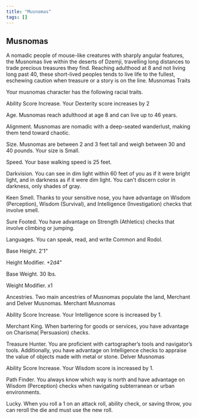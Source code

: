 ```yaml
---
title: "Musnomas"
tags: []
---
```

## Musnomas
A nomadic people of mouse-like creatures with sharply angular features, the Musnomas live within the deserts of Dzemji, travelling long distances to trade precious treasures they find. Reaching adulthood at 8 and not living long past 40, these short-lived peoples tends to live life to the fullest, eschewing caution when treasure or a story is on the line.
Musnomas Traits

Your musnomas character has the following racial traits.

Ability Score Increase. Your Dexterity score increases by 2

Age. Musnomas reach adulthood at age 8 and can live up to 46 years.

Alignment. Musnomas are nomadic with a deep-seated wanderlust, making them tend toward chaotic.

Size. Musnomas are between 2 and 3 feet tall and weigh between 30 and 40 pounds. Your size is Small.

Speed. Your base walking speed is 25 feet.

Darkvision. You can see in dim light within 60 feet of you as if it were bright light, and in darkness as if it were dim light. You can't discern color in darkness, only shades of gray.

Keen Smell. Thanks to your sensitive nose, you have advantage on Wisdom (Perception), Wisdom (Survival), and Intelligence (Investigation) checks that involve smell.

Sure Footed. You have advantage on Strength (Athletics) checks that involve climbing or jumping.

Languages. You can speak, read, and write Common and Rodol.

Base Height. 2'1"

Height Modifier. +2d4"

Base Weight. 30 lbs.

Weight Modifier. x1

Ancestries. Two main ancestries of Musnomas populate the land, Merchant and Delver Musnomas.
Merchant Musnomas

Ability Score Increase. Your Intelligence score is increased by 1.

Merchant King. When bartering for goods or services, you have advantage on Charisma( Persuasion) checks.

Treasure Hunter. You are proficient with cartographer’s tools and navigator’s tools. Additionally, you have advantage on Intelligence checks to appraise the value of objects made with metal or stone.
Delver Musnomas

Ability Score Increase. Your Wisdom score is increased by 1.

Path Finder. You always know which way is north and have advantage on Wisdom (Perception) checks when navigating subterranean or urban environments.

Lucky. When you roll a 1 on an attack roll, ability check, or saving throw, you can reroll the die and must use the new roll. 